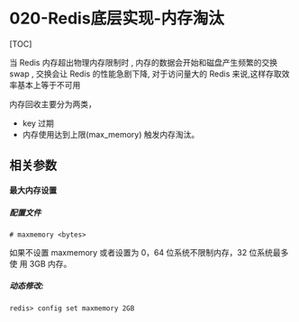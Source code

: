 # 020-Redis底层实现-内存淘汰

[TOC]

当 Redis 内存超出物理内存限制时 , 内存的数据会开始和磁盘产生频繁的交换 swap , 交换会让 Redis 的性能急剧下降, 对于访问量大的 Redis 来说,这样存取效率基本上等于不可用

内存回收主要分为两类，

- key 过期
- 内存使用达到上限(max_memory) 触发内存淘汰。

## 相关参数

####  最大内存设置

##### 配置文件

```
# maxmemory <bytes>
```

如果不设置 maxmemory 或者设置为 0，64 位系统不限制内存，32 位系统最多使 用 3GB 内存。

##### 动态修改:

```
redis> config set maxmemory 2GB
```

## 
